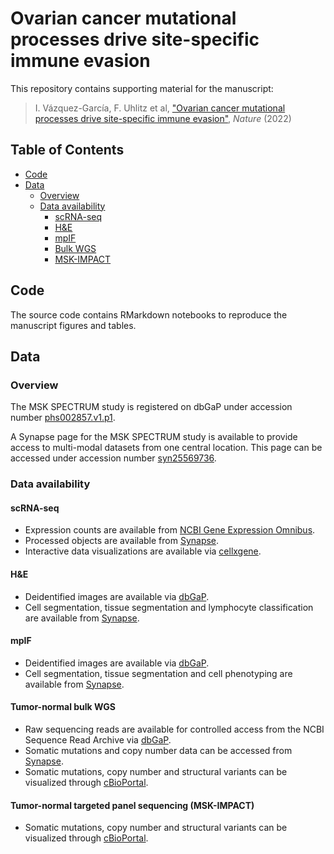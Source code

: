 # Ovarian cancer mutational processes drive site-specific immune evasion

This repository contains supporting material for the manuscript:

> I. Vázquez-García, F. Uhlitz et al, ["Ovarian cancer mutational processes drive site-specific immune evasion"](https://www.nature.com/articles/s41586-022-05496-1), *Nature* (2022)

## Table of Contents

- [Code](#code)
- [Data](#data)
  - [Overview](#overview)
  - [Data availability](#data-availability)
    - [scRNA-seq](#scrna-seq)
    - [H&E](#he)
    - [mpIF](#mpif)
    - [Bulk WGS](#tumor-normal-bulk-wgs)
    - [MSK-IMPACT](#tumor-normal-targeted-panel-sequencing-msk-impact)
              
## Code

The source code contains RMarkdown notebooks to reproduce the manuscript figures and tables.

## Data

### Overview

The MSK SPECTRUM study is registered on dbGaP under accession number [phs002857.v1.p1](https://www.ncbi.nlm.nih.gov/projects/gap/cgi-bin/study.cgi?study_id=phs002857.v1.p1).

A Synapse page for the MSK SPECTRUM study is available to provide access to multi-modal datasets from one central location. This page can be accessed under accession number [syn25569736](https://www.synapse.org/msk_spectrum).

### Data availability

#### scRNA-seq
  - Expression counts are available from [NCBI Gene Expression Omnibus](https://www.ncbi.nlm.nih.gov/geo/query/acc.cgi?acc=GSE180661).
  - Processed objects are available from [Synapse](https://www.synapse.org/#!Synapse:syn33521743/datasets/).
  - Interactive data visualizations are available via [cellxgene](https://cellxgene.cziscience.com/collections/4796c91c-9d8f-4692-be43-347b1727f9d8).

#### H&E
  - Deidentified images are available via [dbGaP](https://www.ncbi.nlm.nih.gov/projects/gap/cgi-bin/study.cgi?study_id=phs002857.v1.p1).
  - Cell segmentation, tissue segmentation and lymphocyte classification are available from [Synapse](https://www.synapse.org/#!Synapse:syn33521762/datasets/).

#### mpIF
  - Deidentified images are available via [dbGaP](https://www.ncbi.nlm.nih.gov/projects/gap/cgi-bin/study.cgi?study_id=phs002857.v1.p1).
  - Cell segmentation, tissue segmentation and cell phenotyping are available from [Synapse](https://www.synapse.org/#!Synapse:syn33520881/datasets/).

#### Tumor-normal bulk WGS
  - Raw sequencing reads are available for controlled access from the NCBI Sequence Read Archive via [dbGaP](https://www.ncbi.nlm.nih.gov/projects/gapprev/gap/cgi-bin/study.cgi?study_id=phs002857.v1.p1).
  - Somatic mutations and copy number data can be accessed from [Synapse](https://www.synapse.org/#!Synapse:syn33521770/datasets/).
  - Somatic mutations, copy number and structural variants can be visualized through [cBioPortal](https://cbioportal.org/study/summary?id=msk_spectrum_tme_2022).

#### Tumor-normal targeted panel sequencing (MSK-IMPACT)
  - Somatic mutations, copy number and structural variants can be visualized through [cBioPortal](https://cbioportal.org/study/summary?id=msk_spectrum_tme_2022).